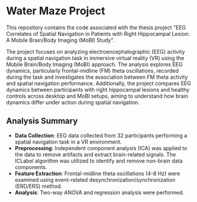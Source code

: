 # Water Maze Project

This repository contains the code associated with the thesis project "EEG Correlates of Spatial Navigation in Patients with Right Hippocampal Lesion: A Mobile Brain/Body Imaging (MoBI) Study".

The project focuses on analyzing electroencephalographic (EEG) activity during a spatial navigation task in immersive virtual reality (VR) using the Mobile Brain/Body Imaging (MoBI) approach. The analysis explores EEG dynamics, particularly frontal-midline (FM) theta oscillations, recorded during the task and investigates the association between FM theta activity and spatial navigation performance. Additionally, the project compares EEG dynamics between participants with right hippocampal lesions and healthy controls across desktop and MoBI setups, aiming to understand how brain dynamics differ under action during spatial navigation.

## Analysis Summary
- **Data Collection**: EEG data collected from 32 participants performing a spatial navigation task in a VR environment.
- **Preprocessing**: Independent component analysis (ICA) was applied to the data to remove artifacts and extract brain-related signals. The ICLabel algorithm was utilized to identify and remove non-brain data components.
- **Feature Extraction**: Frontal-midline theta oscillations (4-8 Hz) were examined using event-related desynchronization/synchronization (ERD/ERS) method.
- **Analysis**: Two-way ANOVA and regression analysis were performed.
